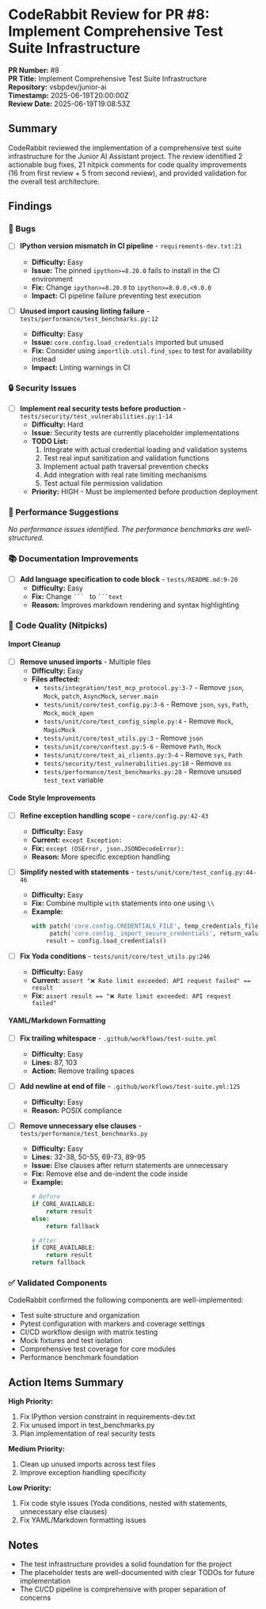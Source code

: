 # CodeRabbit Review for PR #8: Implement Comprehensive Test Suite Infrastructure

**PR Number:** #8  
**PR Title:** Implement Comprehensive Test Suite Infrastructure  
**Repository:** vsbpdev/junior-ai  
**Timestamp:** 2025-06-19T20:00:00Z  
**Review Date:** 2025-06-19T19:08:53Z

## Summary

CodeRabbit reviewed the implementation of a comprehensive test suite infrastructure for the Junior AI Assistant project. The review identified 2 actionable bug fixes, 21 nitpick comments for code quality improvements (16 from first review + 5 from second review), and provided validation for the overall test architecture.

## Findings

### 🐛 Bugs

- [ ] **IPython version mismatch in CI pipeline** - `requirements-dev.txt:21`
  - **Difficulty:** Easy
  - **Issue:** The pinned `ipython>=8.20.0` fails to install in the CI environment
  - **Fix:** Change `ipython>=8.20.0` to `ipython>=8.0.0,<9.0.0`
  - **Impact:** CI pipeline failure preventing test execution

- [ ] **Unused import causing linting failure** - `tests/performance/test_benchmarks.py:12`
  - **Difficulty:** Easy
  - **Issue:** `core.config.load_credentials` imported but unused
  - **Fix:** Consider using `importlib.util.find_spec` to test for availability instead
  - **Impact:** Linting warnings in CI

### 🔒 Security Issues

- [ ] **Implement real security tests before production** - `tests/security/test_vulnerabilities.py:1-14`
  - **Difficulty:** Hard
  - **Issue:** Security tests are currently placeholder implementations
  - **TODO List:**
    1. Integrate with actual credential loading and validation systems
    2. Test real input sanitization and validation functions
    3. Implement actual path traversal prevention checks
    4. Add integration with real rate limiting mechanisms
    5. Test actual file permission validation
  - **Priority:** HIGH - Must be implemented before production deployment

### 🚀 Performance Suggestions

*No performance issues identified. The performance benchmarks are well-structured.*

### 📚 Documentation Improvements

- [ ] **Add language specification to code block** - `tests/README.md:9-20`
  - **Difficulty:** Easy
  - **Fix:** Change ` ```  ` to ` ```text `
  - **Reason:** Improves markdown rendering and syntax highlighting

### 🧹 Code Quality (Nitpicks)

#### Import Cleanup
- [ ] **Remove unused imports** - Multiple files
  - **Difficulty:** Easy
  - **Files affected:**
    - `tests/integration/test_mcp_protocol.py:3-7` - Remove `json`, `Mock`, `patch`, `AsyncMock`, `server.main`
    - `tests/unit/core/test_config.py:3-6` - Remove `json`, `sys`, `Path`, `Mock`, `mock_open`
    - `tests/unit/core/test_config_simple.py:4` - Remove `Mock`, `MagicMock`
    - `tests/unit/core/test_utils.py:3` - Remove `json`
    - `tests/unit/core/conftest.py:5-6` - Remove `Path`, `Mock`
    - `tests/unit/core/test_ai_clients.py:3-4` - Remove `sys`, `Path`
    - `tests/security/test_vulnerabilities.py:18` - Remove `os`
    - `tests/performance/test_benchmarks.py:28` - Remove unused `test_text` variable

#### Code Style Improvements
- [ ] **Refine exception handling scope** - `core/config.py:42-43`
  - **Difficulty:** Easy
  - **Current:** `except Exception:`
  - **Fix:** `except (OSError, json.JSONDecodeError):`
  - **Reason:** More specific exception handling

- [ ] **Simplify nested with statements** - `tests/unit/core/test_config.py:44-46`
  - **Difficulty:** Easy
  - **Fix:** Combine multiple `with` statements into one using `\\`
  - **Example:**
    ```python
    with patch('core.config.CREDENTIALS_FILE', temp_credentials_file), \
         patch('core.config._import_secure_credentials', return_value=mock_secure_credential_manager):
        result = config.load_credentials()
    ```

- [ ] **Fix Yoda conditions** - `tests/unit/core/test_utils.py:246`
  - **Difficulty:** Easy
  - **Current:** `assert "❌ Rate limit exceeded: API request failed" == result`
  - **Fix:** `assert result == "❌ Rate limit exceeded: API request failed"`

#### YAML/Markdown Formatting
- [ ] **Fix trailing whitespace** - `.github/workflows/test-suite.yml`
  - **Difficulty:** Easy
  - **Lines:** 87, 103
  - **Action:** Remove trailing spaces

- [ ] **Add newline at end of file** - `.github/workflows/test-suite.yml:125`
  - **Difficulty:** Easy
  - **Reason:** POSIX compliance

- [ ] **Remove unnecessary else clauses** - `tests/performance/test_benchmarks.py`
  - **Difficulty:** Easy
  - **Lines:** 32-38, 50-55, 69-73, 89-95
  - **Issue:** Else clauses after return statements are unnecessary
  - **Fix:** Remove else and de-indent the code inside
  - **Example:**
    ```python
    # Before
    if CORE_AVAILABLE:
        return result
    else:
        return fallback
    
    # After
    if CORE_AVAILABLE:
        return result
    return fallback
    ```

### ✅ Validated Components

CodeRabbit confirmed the following components are well-implemented:
- Test suite structure and organization
- Pytest configuration with markers and coverage settings
- CI/CD workflow design with matrix testing
- Mock fixtures and test isolation
- Comprehensive test coverage for core modules
- Performance benchmark foundation

## Action Items Summary

**High Priority:**
1. Fix IPython version constraint in requirements-dev.txt
2. Fix unused import in test_benchmarks.py
3. Plan implementation of real security tests

**Medium Priority:**
1. Clean up unused imports across test files
2. Improve exception handling specificity

**Low Priority:**
1. Fix code style issues (Yoda conditions, nested with statements, unnecessary else clauses)
2. Fix YAML/Markdown formatting issues

## Notes

- The test infrastructure provides a solid foundation for the project
- The placeholder tests are well-documented with clear TODOs for future implementation
- The CI/CD pipeline is comprehensive with proper separation of concerns